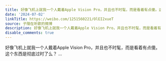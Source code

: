 ```yaml
---
title: 好像飞机上就我一个人戴着Apple Vision Pro，并且也不时髦，而是看着有点傻。这个东西是彻底过时了么？
date: '2024-07-02'
linkTitle: https://weibo.com/1251560221/OlEI2xueT
source: 子陵在听歌的微博
description: 好像飞机上就我一个人戴着Apple Vision Pro，并且也不时髦，而是看着有点傻。这个东西是彻底过时了么？  ...
disable_comments: true
---
```

好像飞机上就我一个人戴着Apple Vision Pro，并且也不时髦，而是看着有点傻。这个东西是彻底过时了么？  ...